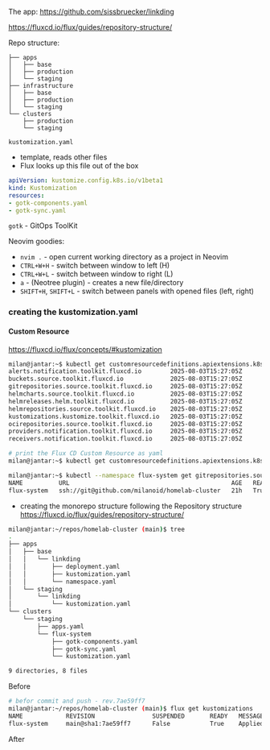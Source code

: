 The app: https://github.com/sissbruecker/linkding

https://fluxcd.io/flux/guides/repository-structure/

Repo structure:

```console
├── apps
│   ├── base
│   ├── production 
│   └── staging
├── infrastructure
│   ├── base
│   ├── production 
│   └── staging
└── clusters
    ├── production
    └── staging
```

`kustomization.yaml` 

- template, reads other files
- Flux looks up this file out of the box

```yaml
apiVersion: kustomize.config.k8s.io/v1beta1
kind: Kustomization
resources:
- gotk-components.yaml
- gotk-sync.yaml
```

`gotk` - GitOps ToolKit

Neovim goodies:

- `nvim .` - open current working directory as a project in Neovim
- `CTRL+W+H` - switch between window to left (H)
- `CTRL+W+L` - switch between window to right (L)
- `a` - (Neotree plugin) - creates a new file/directory
- `SHIFT+H`, `SHIFT+L` - switch between panels with opened files (left, right)

### creating the kustomization.yaml

#### Custom Resource

https://fluxcd.io/flux/concepts/#kustomization

```bash
milan@jantar:~$ kubectl get customresourcedefinitions.apiextensions.k8s.io | grep flux
alerts.notification.toolkit.fluxcd.io        2025-08-03T15:27:05Z
buckets.source.toolkit.fluxcd.io             2025-08-03T15:27:05Z
gitrepositories.source.toolkit.fluxcd.io     2025-08-03T15:27:05Z
helmcharts.source.toolkit.fluxcd.io          2025-08-03T15:27:05Z
helmreleases.helm.toolkit.fluxcd.io          2025-08-03T15:27:05Z
helmrepositories.source.toolkit.fluxcd.io    2025-08-03T15:27:05Z
kustomizations.kustomize.toolkit.fluxcd.io   2025-08-03T15:27:05Z
ocirepositories.source.toolkit.fluxcd.io     2025-08-03T15:27:05Z
providers.notification.toolkit.fluxcd.io     2025-08-03T15:27:05Z
receivers.notification.toolkit.fluxcd.io     2025-08-03T15:27:05Z
```

```bash
# print the Flux CD Custom Resource as yaml
milan@jantar:~$ kubectl get customresourcedefinitions.apiextensions.k8s.io kustomizations.kustomize.toolkit.fluxcd.io --output yaml
```

```bash
milan@jantar:~$ kubectl --namespace flux-system get gitrepositories.source.toolkit.fluxcd.io
NAME          URL                                             AGE   READY   STATUS
flux-system   ssh://git@github.com/milanoid/homelab-cluster   21h   True    stored artifact for revision 'main@sha1:7ae59ff75fe8cbfd3b2c427ac7dbcc95f6fb79c4'
```

- creating the monorepo structure following the Repository structure https://fluxcd.io/flux/guides/repository-structure/

```bash
milan@jantar:~/repos/homelab-cluster (main)$ tree
.
├── apps
│   ├── base
│   │   └── linkding
│   │       ├── deployment.yaml
│   │       ├── kustomization.yaml
│   │       └── namespace.yaml
│   └── staging
│       └── linkding
│           └── kustomization.yaml
└── clusters
    └── staging
        ├── apps.yaml
        └── flux-system
            ├── gotk-components.yaml
            ├── gotk-sync.yaml
            └── kustomization.yaml

9 directories, 8 files
```

Before
```bash
# befor commit and push - rev.7ae59ff7
milan@jantar:~/repos/homelab-cluster (main)$ flux get kustomizations
NAME            REVISION                SUSPENDED       READY   MESSAGE
flux-system     main@sha1:7ae59ff7      False           True    Applied revision: main@sha1:7ae59ff7
```
After

